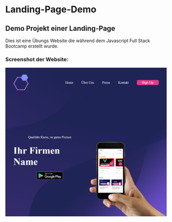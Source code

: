 # Landing-Page-Demo

## Demo Projekt einer Landing-Page

Dies ist eine Übungs Website die während dem Javascript
Full Stack Bootcamp erstellt wurde.

### Screenshot der Website:

![GitHub Logo](/img/website.png)



